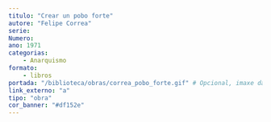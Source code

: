 ```yaml
---
titulo: "Crear un pobo forte"
autore: "Felipe Correa"
serie:
Numero:
ano: 1971
categorias:
    - Anarquismo
formato:
    - libros
portada: "/biblioteca/obras/correa_pobo_forte.gif" # Opcional, imaxe da portada
link_externo: "a"
tipo: "obra"
cor_banner: "#df152e"
---
```

